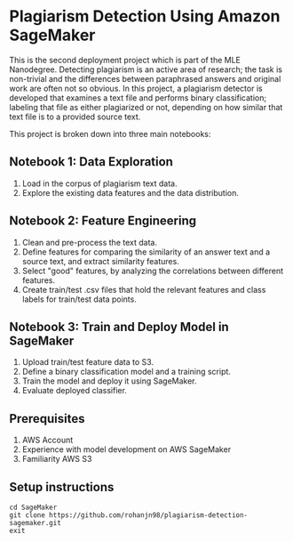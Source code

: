 # Plagiarism Detection Using Amazon SageMaker

This is the second deployment project which is part of the MLE Nanodegree. Detecting plagiarism is an active area of research; 
the task is non-trivial and the differences between paraphrased answers and original
work are often not so obvious. In this project, a plagiarism detector is developed that examines a text file and performs
binary classification; labeling that file as either plagiarized or not, depending on how similar that text file is to a provided source text.

This project is broken down into three main notebooks:

## Notebook 1: Data Exploration
1. Load in the corpus of plagiarism text data.
2. Explore the existing data features and the data distribution.

## Notebook 2: Feature Engineering
1. Clean and pre-process the text data.
2. Define features for comparing the similarity of an answer text and a source text, and extract similarity features.
3. Select "good" features, by analyzing the correlations between different features.
4. Create train/test .csv files that hold the relevant features and class labels for train/test data points.

## Notebook 3: Train and Deploy Model in SageMaker
1. Upload train/test feature data to S3.
2. Define a binary classification model and a training script.
3. Train the model and deploy it using SageMaker.
4. Evaluate deployed classifier.

## Prerequisites
1. AWS Account
2. Experience with model development on AWS SageMaker
4. Familiarity AWS S3
  
## Setup instructions
```
cd SageMaker
git clone https://github.com/rohanjn98/plagiarism-detection-sagemaker.git
exit
```
